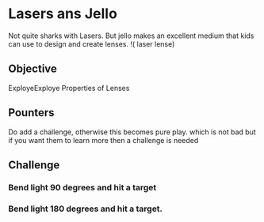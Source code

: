 
# Lasers ans Jello
Not quite sharks with Lasers.  But jello makes an excellent medium that kids can use to design and create lenses.
!( laser lense)
## Objective
ExployeExploye Properties of Lenses

## Pounters
Do add a challenge, otherwise this becomes pure play.  which is not bad but if you want them to learn more then a challenge is needed

## Challenge
### Bend light 90 degrees and hit a target

### Bend light 180 degrees and hit a target.
